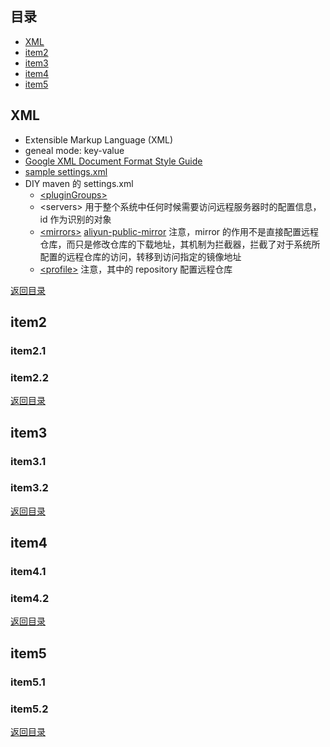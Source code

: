 ## <span id="jump0">目录<span>
  
  * [XML](#jump1)
  * [item2](#jump2)
  * [item3](#jump3)
  * [item4](#jump4)
  * [item5](#jump5)

## <span id="jump1">XML<span>

  * Extensible Markup Language (XML)
  * geneal mode: key-value
  * [Google XML Document Format Style Guide](https://google.github.io/styleguide/xmlstyle.html)
  * [sample settings.xml](https://stackoverflow.com/questions/2941605/sample-settings-xml)
  * DIY maven 的 settings.xml
    * [\<pluginGroups\>](https://maven.apache.org/guides/introduction/introduction-to-plugin-prefix-mapping.html)
    * \<servers\> 用于整个系统中任何时候需要访问远程服务器时的配置信息，id 作为识别的对象
    * [\<mirrors\>](https://maven.apache.org/guides/mini/guide-mirror-settings.html) [aliyun-public-mirror](https://help.aliyun.com/document_detail/102512.html?spm=a2c40.aliyun_maven_repo.0.0.36183054eGk3vS) 注意，mirror 的作用不是直接配置远程仓库，而只是修改仓库的下载地址，其机制为拦截器，拦截了对于系统所配置的远程仓库的访问，转移到访问指定的镜像地址
    * [\<profile\>](http://maven.apache.org/settings.html#Profiles) 注意，其中的 repository 配置远程仓库

  
[返回目录](#jump0)


## <span id="jump2">item2<span>
  
  ### item2.1
 
  ### item2.2
  
 
[返回目录](#jump0)

## <span id="jump3">item3<span>
  
  ### item3.1
 
  ### item3.2

[返回目录](#jump0)

## <span id="jump4">item4<span>
  
  ### item4.1
 
  ### item4.2

[返回目录](#jump0)


## <span id="jump5">item5<span>
  
  ### item5.1
 
  ### item5.2
  
[返回目录](#jump0)

